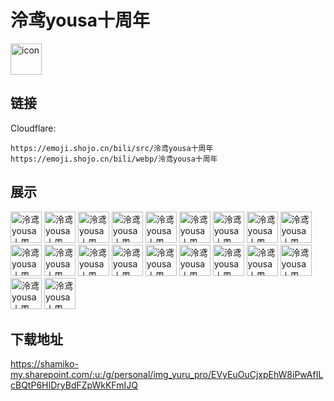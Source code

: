 # 泠鸢yousa十周年
<img src="https://emoji.shojo.cn/bili/src/泠鸢yousa十周年/icon.png" width="50" height="50" alt="icon">

## 链接
Cloudflare:
```
https://emoji.shojo.cn/bili/src/泠鸢yousa十周年
https://emoji.shojo.cn/bili/webp/泠鸢yousa十周年
```
## 展示
<img src="https://emoji.shojo.cn/bili/src/泠鸢yousa十周年/泠鸢yousa十周年-wink.png" width="50" height="50" alt="泠鸢yousa十周年-wink">
<img src="https://emoji.shojo.cn/bili/src/泠鸢yousa十周年/泠鸢yousa十周年-啊啊啊！.png" width="50" height="50" alt="泠鸢yousa十周年-啊啊啊！">
<img src="https://emoji.shojo.cn/bili/src/泠鸢yousa十周年/泠鸢yousa十周年-没想到吧.png" width="50" height="50" alt="泠鸢yousa十周年-没想到吧">
<img src="https://emoji.shojo.cn/bili/src/泠鸢yousa十周年/泠鸢yousa十周年-暗中观察.png" width="50" height="50" alt="泠鸢yousa十周年-暗中观察">
<img src="https://emoji.shojo.cn/bili/src/泠鸢yousa十周年/泠鸢yousa十周年-爆哭.png" width="50" height="50" alt="泠鸢yousa十周年-爆哭">
<img src="https://emoji.shojo.cn/bili/src/泠鸢yousa十周年/泠鸢yousa十周年-比心.png" width="50" height="50" alt="泠鸢yousa十周年-比心">
<img src="https://emoji.shojo.cn/bili/src/泠鸢yousa十周年/泠鸢yousa十周年-不可以.png" width="50" height="50" alt="泠鸢yousa十周年-不可以">
<img src="https://emoji.shojo.cn/bili/src/泠鸢yousa十周年/泠鸢yousa十周年-不如跳舞.png" width="50" height="50" alt="泠鸢yousa十周年-不如跳舞">
<img src="https://emoji.shojo.cn/bili/src/泠鸢yousa十周年/泠鸢yousa十周年-唱歌.png" width="50" height="50" alt="泠鸢yousa十周年-唱歌">
<img src="https://emoji.shojo.cn/bili/src/泠鸢yousa十周年/泠鸢yousa十周年-腹黑.png" width="50" height="50" alt="泠鸢yousa十周年-腹黑">
<img src="https://emoji.shojo.cn/bili/src/泠鸢yousa十周年/泠鸢yousa十周年-喝点甘露.png" width="50" height="50" alt="泠鸢yousa十周年-喝点甘露">
<img src="https://emoji.shojo.cn/bili/src/泠鸢yousa十周年/泠鸢yousa十周年-麻了.png" width="50" height="50" alt="泠鸢yousa十周年-麻了">
<img src="https://emoji.shojo.cn/bili/src/泠鸢yousa十周年/泠鸢yousa十周年-辛苦了.png" width="50" height="50" alt="泠鸢yousa十周年-辛苦了">
<img src="https://emoji.shojo.cn/bili/src/泠鸢yousa十周年/泠鸢yousa十周年-这我能看？.png" width="50" height="50" alt="泠鸢yousa十周年-这我能看？">
<img src="https://emoji.shojo.cn/bili/src/泠鸢yousa十周年/泠鸢yousa十周年-对不起嘛.png" width="50" height="50" alt="泠鸢yousa十周年-对不起嘛">
<img src="https://emoji.shojo.cn/bili/src/泠鸢yousa十周年/泠鸢yousa十周年-告辞.png" width="50" height="50" alt="泠鸢yousa十周年-告辞">
<img src="https://emoji.shojo.cn/bili/src/泠鸢yousa十周年/泠鸢yousa十周年-挠头.png" width="50" height="50" alt="泠鸢yousa十周年-挠头">
<img src="https://emoji.shojo.cn/bili/src/泠鸢yousa十周年/泠鸢yousa十周年-鸟蛋.png" width="50" height="50" alt="泠鸢yousa十周年-鸟蛋">
<img src="https://emoji.shojo.cn/bili/src/泠鸢yousa十周年/泠鸢yousa十周年-是你？.png" width="50" height="50" alt="泠鸢yousa十周年-是你？">
<img src="https://emoji.shojo.cn/bili/src/泠鸢yousa十周年/泠鸢yousa十周年-哇！.png" width="50" height="50" alt="泠鸢yousa十周年-哇！">

## 下载地址

https://shamiko-my.sharepoint.com/:u:/g/personal/img_yuru_pro/EVyEuOuCjxpEhW8iPwAfILcBQtP6HIDryBdFZpWkKFmIJQ
